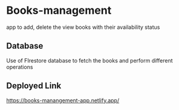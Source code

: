 # Books-management
app to add, delete the view books with their availability status

## Database
Use of FIrestore database to fetch the books and perform different operations 

## Deployed Link
https://books-manangement-app.netlify.app/
